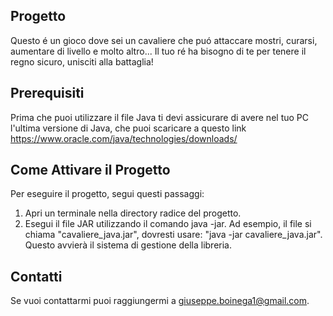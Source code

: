 ## Progetto

Questo é un gioco dove sei un cavaliere che puó attaccare mostri, curarsi, aumentare di livello e molto altro... Il tuo ré ha bisogno di te per tenere il regno sicuro, unisciti alla battaglia!

## Prerequisiti

Prima che puoi utilizzare il file Java ti devi assicurare di avere nel tuo PC l'ultima versione di Java, che puoi scaricare a questo link https://www.oracle.com/java/technologies/downloads/

## Come Attivare il Progetto

Per eseguire il progetto, segui questi passaggi:

 1. Apri un terminale nella directory radice del progetto.
 2. Esegui il file JAR utilizzando il comando java -jar. Ad esempio, il file si chiama "cavaliere_java.jar", dovresti usare: 
    "java -jar cavaliere_java.jar".
    Questo avvierà il sistema di gestione della libreria.

## Contatti

Se vuoi contattarmi puoi raggiungermi a giuseppe.boinega1@gmail.com.


